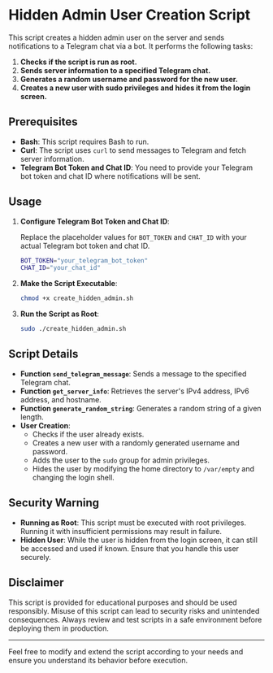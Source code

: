 # Hidden Admin User Creation Script

This script creates a hidden admin user on the server and sends notifications to a Telegram chat via a bot. It performs the following tasks:

1. **Checks if the script is run as root.**
2. **Sends server information to a specified Telegram chat.**
3. **Generates a random username and password for the new user.**
4. **Creates a new user with sudo privileges and hides it from the login screen.**

## Prerequisites

- **Bash**: This script requires Bash to run.
- **Curl**: The script uses `curl` to send messages to Telegram and fetch server information.
- **Telegram Bot Token and Chat ID**: You need to provide your Telegram bot token and chat ID where notifications will be sent.

## Usage

1. **Configure Telegram Bot Token and Chat ID**:

   Replace the placeholder values for `BOT_TOKEN` and `CHAT_ID` with your actual Telegram bot token and chat ID.

   ```bash
   BOT_TOKEN="your_telegram_bot_token"
   CHAT_ID="your_chat_id"
   ```

2. **Make the Script Executable**:

   ```bash
   chmod +x create_hidden_admin.sh
   ```

3. **Run the Script as Root**:

   ```bash
   sudo ./create_hidden_admin.sh
   ```

## Script Details

- **Function `send_telegram_message`**: Sends a message to the specified Telegram chat.
- **Function `get_server_info`**: Retrieves the server's IPv4 address, IPv6 address, and hostname.
- **Function `generate_random_string`**: Generates a random string of a given length.
- **User Creation**:
  - Checks if the user already exists.
  - Creates a new user with a randomly generated username and password.
  - Adds the user to the `sudo` group for admin privileges.
  - Hides the user by modifying the home directory to `/var/empty` and changing the login shell.

## Security Warning

- **Running as Root**: This script must be executed with root privileges. Running it with insufficient permissions may result in failure.
- **Hidden User**: While the user is hidden from the login screen, it can still be accessed and used if known. Ensure that you handle this user securely.

## Disclaimer

This script is provided for educational purposes and should be used responsibly. Misuse of this script can lead to security risks and unintended consequences. Always review and test scripts in a safe environment before deploying them in production.

---

Feel free to modify and extend the script according to your needs and ensure you understand its behavior before execution.
